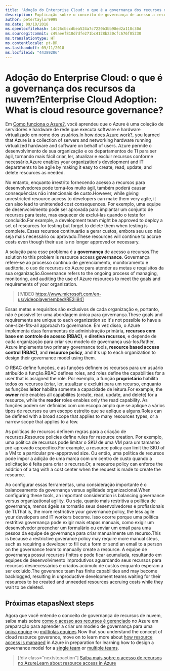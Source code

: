 ```yaml
---
title: 'Adoção do Enterprise Cloud: o que é a governança dos recursos da nuvem?'
description: Explicação sobre o conceito de governança de acesso a recursos no Azure
author: petertaylor9999
ms.date: 09/10/2018
ms.openlocfilehash: 14c26cbccdbea524a7c7220b3bb98ed2a118c30d
ms.sourcegitcommit: c49aeef818d7dfe271bc4128b230cfc676f05230
ms.translationtype: HT
ms.contentlocale: pt-BR
ms.lasthandoff: 09/11/2018
ms.locfileid: "44389206"
---
```

# <a name="enterprise-cloud-adoption-what-is-cloud-resource-governance"></a><span data-ttu-id="71ff7-103">Adoção do Enterprise Cloud: o que é a governança dos recursos da nuvem?</span><span class="sxs-lookup"><span data-stu-id="71ff7-103">Enterprise Cloud Adoption: What is cloud resource governance?</span></span>

<span data-ttu-id="71ff7-104">Em [Como funciona o Azure?](what-is-azure.md), você aprendeu que o Azure é uma coleção de servidores e hardware de rede que executa software e hardware virtualizado em nome dos usuários.</span><span class="sxs-lookup"><span data-stu-id="71ff7-104">In [how does Azure work?](what-is-azure.md), you learned that Azure is a collection of servers and networking hardware running virtualized hardware and software on behalf of users.</span></span> <span data-ttu-id="71ff7-105">Azure permite o desenvolvimento de sua organização e os departamentos de TI para ser ágil, tornando mais fácil criar, ler, atualizar e excluir recursos conforme necessário.</span><span class="sxs-lookup"><span data-stu-id="71ff7-105">Azure enables your organization's development and IT departments to be agile by making it easy to create, read, update, and delete resources as needed.</span></span>

<span data-ttu-id="71ff7-106">No entanto, enquanto irrestrito fornecendo acesso a recursos para desenvolvedores pode torná-los muito ágil, também poderá causar consequências não intencionais de custo.</span><span class="sxs-lookup"><span data-stu-id="71ff7-106">However, while giving unrestricted resource access to developers can make them very agile, it can also lead to unintended cost consequences.</span></span> <span data-ttu-id="71ff7-107">Por exemplo, uma equipe de desenvolvimento pode ser aprovada para implantar um conjunto de recursos para teste, mas esquecer de excluí-las quando o teste for concluído.</span><span class="sxs-lookup"><span data-stu-id="71ff7-107">For example, a development team might be approved to deploy a set of resources for testing but forget to delete them when testing is complete.</span></span> <span data-ttu-id="71ff7-108">Esses recursos continuarão a gerar custos, embora seu uso não seja mais necessário ou aprovado.</span><span class="sxs-lookup"><span data-stu-id="71ff7-108">These resources will continue to accrue costs even though their use is no longer approved or necessary.</span></span> 

<span data-ttu-id="71ff7-109">A solução para esse problema é a **governança** de acesso a recursos.</span><span class="sxs-lookup"><span data-stu-id="71ff7-109">The solution to this problem is resource access **governance**.</span></span> <span data-ttu-id="71ff7-110">Governança refere-se ao processo contínuo de gerenciamento, monitoramento e auditoria, o uso de recursos do Azure para atender as metas e requisitos da sua organização.</span><span class="sxs-lookup"><span data-stu-id="71ff7-110">Governance refers to the ongoing process of managing, monitoring, and auditing the use of Azure resources to meet the goals and requirements of your organization.</span></span> 

> [!VIDEO https://www.microsoft.com/en-us/videoplayer/embed/RE2ii94] 

<span data-ttu-id="71ff7-111">Essas metas e requisitos são exclusivos de cada organização e, portanto, não é possível ter uma abordagem única para governança.</span><span class="sxs-lookup"><span data-stu-id="71ff7-111">These goals and requirements are unique to each organization so it's not possible to have a one-size-fits-all approach to governance.</span></span> <span data-ttu-id="71ff7-112">Em vez disso, o Azure implementa duas ferramentas de administração primária, **recursos com base em controle de acesso (RBAC)**, e **diretiva recursos**, e depende de cada organização para criar seu modelo de governança usá-los.</span><span class="sxs-lookup"><span data-stu-id="71ff7-112">Rather, Azure implements two primary governance tools, **resource based access control (RBAC)**, and **resource policy**, and it's up to each organization to design their governance model using them.</span></span>

<span data-ttu-id="71ff7-113">O RBAC define funções, e as funções definem os recursos para um usuário atribuído à função.</span><span class="sxs-lookup"><span data-stu-id="71ff7-113">RBAC defines roles, and roles define the capabilities for a user that is assigned the role.</span></span> <span data-ttu-id="71ff7-114">Por exemplo, a função **proprietário** habilita todos os recursos (criar, ler, atualizar e excluir) para um recurso, enquanto as funções **leitor** habilita somente a capacidade de leitura.</span><span class="sxs-lookup"><span data-stu-id="71ff7-114">For example, the **owner** role enables all capabilites (create, read, update, and delete) for a resource, while the  **reader** roles enables only the read capability.</span></span> <span data-ttu-id="71ff7-115">As funções podem ser definidas com um escopo amplo que se aplique a vários tipos de recursos ou um escopo estreito que se aplique a alguns.</span><span class="sxs-lookup"><span data-stu-id="71ff7-115">Roles can be defined with a broad scope that applies to many resources types, or a narrow scope that applies to a few.</span></span> 

<span data-ttu-id="71ff7-116">As políticas de recursos definem regras para a criação de recursos.</span><span class="sxs-lookup"><span data-stu-id="71ff7-116">Resource policies define rules for resource creation.</span></span> <span data-ttu-id="71ff7-117">Por exemplo, uma política de recursos pode limitar o SKU de uma VM para um tamanho pré-aprovado específico.</span><span class="sxs-lookup"><span data-stu-id="71ff7-117">For example, a resource policy can limit the SKU of a VM to a particular pre-appproved size.</span></span> <span data-ttu-id="71ff7-118">Ou então, uma política de recursos pode impor a adição de uma marca com um centro de custo quando a solicitação é feita para criar o recurso.</span><span class="sxs-lookup"><span data-stu-id="71ff7-118">Or, a resource policy can enforce the addition of a tag with a cost center when the request is made to create the resource.</span></span> 

<span data-ttu-id="71ff7-119">Ao configurar essas ferramentas, uma consideração importante é o balanceamento da governança versus agilidade organizacional.</span><span class="sxs-lookup"><span data-stu-id="71ff7-119">When configuring these tools, an important consideration is balancing governance versus organizational agility.</span></span> <span data-ttu-id="71ff7-120">Ou seja, quanto mais restritiva a política de governança, menos ágeis se tornarão seus desenvolvedores e profissionais de TI.</span><span class="sxs-lookup"><span data-stu-id="71ff7-120">That is, the more restrictive your governance policy, the less agile your developers and IT workers become.</span></span> <span data-ttu-id="71ff7-121">Isso ocorre porque uma política restritiva governança pode exigir mais etapas manuais, como exigir um desenvolvedor preencher um formulário ou enviar um email para uma pessoa da equipe de governança para criar manualmente um recurso.</span><span class="sxs-lookup"><span data-stu-id="71ff7-121">This is because a restrictive goverance policy may require more manual steps, such as requiring a developer to fill out a form or send an email to a person on the governance team to manually create a resource.</span></span> <span data-ttu-id="71ff7-122">A equipe de governança possui recursos finitos e pode ficar acumulada, resultando em equipes de desenvolvimento improdutivos aguardando seus recursos para recursos desnecessários e criados acúmulo de custos enquanto esperam a ser excluído.</span><span class="sxs-lookup"><span data-stu-id="71ff7-122">The goverance team has finite capabilities and may become backlogged, resulting in unproductive development teams waiting for their resources to be created and unneeded resources accruing costs while they wait to be deleted.</span></span>

## <a name="next-steps"></a><span data-ttu-id="71ff7-123">Próximas etapas</span><span class="sxs-lookup"><span data-stu-id="71ff7-123">Next steps</span></span>

<span data-ttu-id="71ff7-124">Agora que você entende o conceito de governança de recursos de nuvem, saiba mais sobre [como o acesso aos recursos é gerenciado](azure-resource-access.md) no Azure em preparação para aprender a criar um modelo de governança para uma [única equipe](../governance/governance-single-team.md) ou [múltiplas equipes](../governance/governance-multiple-teams.md).</span><span class="sxs-lookup"><span data-stu-id="71ff7-124">Now that you understand the concept of cloud resource goverance, move on to learn more about [how resource access is managed](azure-resource-access.md) in Azure in preparation for learning how to design a governance model for a [single team](../governance/governance-single-team.md) or [multiple teams](../governance/governance-multiple-teams.md).</span></span>

> [!div class="nextstepaction"]
> [<span data-ttu-id="71ff7-125">Saiba mais sobre o acesso de recursos no Azure</span><span class="sxs-lookup"><span data-stu-id="71ff7-125">Learn about resource access in Azure</span></span>](azure-resource-access.md)